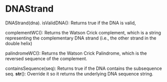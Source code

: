 # DNAStrand


DNAStrand(dna).
isValidDNA(): Returns true if the DNA is valid, 

complementWC(): Returns the Watson Crick complement, which is a string representing the complementary DNA strand (i.e., the other strand in the double helix)

palindromeWC(): Returns the Watson Crick Palindrome, which is the reversed sequence of the complement.

containsSequence(seq): Returns true if the DNA contains the subsequence seq. __str__(): Override it so it returns the underlying DNA sequence string.
